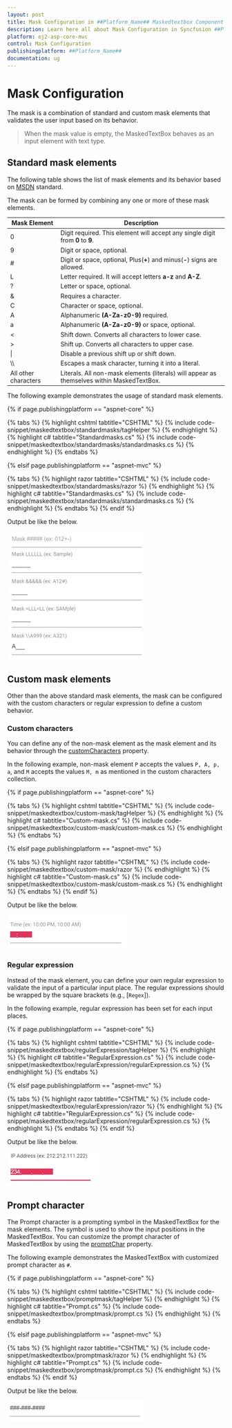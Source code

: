 ```yaml
---
layout: post
title: Mask Configuration in ##Platform_Name## Maskedtextbox Component
description: Learn here all about Mask Configuration in Syncfusion ##Platform_Name## Maskedtextbox component and more.
platform: ej2-asp-core-mvc
control: Mask Configuration
publishingplatform: ##Platform_Name##
documentation: ug
---
```



# Mask Configuration

The mask is a combination of standard and custom mask elements that validates the user input based on its behavior.

> When the mask value is empty, the MaskedTextBox behaves as an input element with text type.

## Standard mask elements

The following table shows the list of mask elements and its behavior based on [MSDN](https://msdn.microsoft.com/en-us/library/system.windows.forms.maskedtextbox.mask.aspx) standard.

The mask can be formed by combining any one or more of these mask elements.

| Mask Element | Description |
| ------------- | ------------- |
| 0 | Digit required. This element will accept any single digit from **0** to **9**. |
| 9 | Digit or space, optional. |
| # | Digit or space, optional, Plus(**+**) and minus(**-**) signs are allowed. |
| L | Letter required. It will accept letters **a-z** and **A-Z**. |
| ? | Letter or space, optional. |
| & | Requires a character. |
| C | Character or space, optional. |
| A | Alphanumeric **(A-Za-z0-9)** required.|
| a | Alphanumeric **(A-Za-z0-9)** or space, optional. |
| < | Shift down. Converts all characters to lower case. |
| > | Shift up. Converts all characters to upper case. |
| &#124; | Disable a previous shift up or shift down. |
| \\\\ | Escapes a mask character, turning it into a literal. |
| All other characters | Literals. All non-mask elements (literals) will appear as themselves within MaskedTextBox. |

The following example demonstrates the usage of standard mask elements.

{% if page.publishingplatform == "aspnet-core" %}

{% tabs %}
{% highlight cshtml tabtitle="CSHTML" %}
{% include code-snippet/maskedtextbox/standardmasks/tagHelper %}
{% endhighlight %}
{% highlight c# tabtitle="Standardmasks.cs" %}
{% include code-snippet/maskedtextbox/standardmasks/standardmasks.cs %}
{% endhighlight %}
{% endtabs %}

{% elsif page.publishingplatform == "aspnet-mvc" %}

{% tabs %}
{% highlight razor tabtitle="CSHTML" %}
{% include code-snippet/maskedtextbox/standardmasks/razor %}
{% endhighlight %}
{% highlight c# tabtitle="Standardmasks.cs" %}
{% include code-snippet/maskedtextbox/standardmasks/standardmasks.cs %}
{% endhighlight %}
{% endtabs %}
{% endif %}



Output be like the below.

![MaskedTextBox Sample](./images/stdMask.png)

## Custom mask elements

Other than the above standard mask elements, the mask can be configured with the custom characters or regular expression to define a custom behavior.

### Custom characters

You can define any of the non-mask element as the mask element
and its behavior through the [customCharacters](https://help.syncfusion.com/cr/aspnetcore-js2/Syncfusion.EJ2.Inputs.MaskedTextBox.html#Syncfusion_EJ2_Inputs_MaskedTextBox_CustomCharacters) property.

In the following example, non-mask element `P` accepts the values `P, A, p, a`, and `M` accepts the values `M, m`  as mentioned in the custom characters collection.

{% if page.publishingplatform == "aspnet-core" %}

{% tabs %}
{% highlight cshtml tabtitle="CSHTML" %}
{% include code-snippet/maskedtextbox/custom-mask/tagHelper %}
{% endhighlight %}
{% highlight c# tabtitle="Custom-mask.cs" %}
{% include code-snippet/maskedtextbox/custom-mask/custom-mask.cs %}
{% endhighlight %}
{% endtabs %}

{% elsif page.publishingplatform == "aspnet-mvc" %}

{% tabs %}
{% highlight razor tabtitle="CSHTML" %}
{% include code-snippet/maskedtextbox/custom-mask/razor %}
{% endhighlight %}
{% highlight c# tabtitle="Custom-mask.cs" %}
{% include code-snippet/maskedtextbox/custom-mask/custom-mask.cs %}
{% endhighlight %}
{% endtabs %}
{% endif %}



Output be like the below.

![MaskedTextBox Sample](./images/customMask.png)

### Regular expression

Instead of the mask element, you can define your own regular expression to validate the input of a particular input place.
The regular expressions should be wrapped by the square brackets (e.g., [`Regex`]).

In the following example, regular expression has been set for each input places.

{% if page.publishingplatform == "aspnet-core" %}

{% tabs %}
{% highlight cshtml tabtitle="CSHTML" %}
{% include code-snippet/maskedtextbox/regularExpression/tagHelper %}
{% endhighlight %}
{% highlight c# tabtitle="RegularExpression.cs" %}
{% include code-snippet/maskedtextbox/regularExpression/regularExpression.cs %}
{% endhighlight %}
{% endtabs %}

{% elsif page.publishingplatform == "aspnet-mvc" %}

{% tabs %}
{% highlight razor tabtitle="CSHTML" %}
{% include code-snippet/maskedtextbox/regularExpression/razor %}
{% endhighlight %}
{% highlight c# tabtitle="RegularExpression.cs" %}
{% include code-snippet/maskedtextbox/regularExpression/regularExpression.cs %}
{% endhighlight %}
{% endtabs %}
{% endif %}



Output be like the below.

![MaskedTextBox Sample](./images/regExp.png)

## Prompt character

The Prompt character is a prompting symbol in the MaskedTextBox for the mask elements. The symbol is used to show the input positions in the MaskedTextBox. You can customize the prompt character of MaskedTextBox
by using the [promptChar](https://help.syncfusion.com/cr/aspnetcore-js2/Syncfusion.EJ2.Inputs.MaskedTextBox.html#Syncfusion_EJ2_Inputs_MaskedTextBox_PromptChar) property.

The following example demonstrates the MaskedTextBox with customized prompt character as `#`.

{% if page.publishingplatform == "aspnet-core" %}

{% tabs %}
{% highlight cshtml tabtitle="CSHTML" %}
{% include code-snippet/maskedtextbox/promptmask/tagHelper %}
{% endhighlight %}
{% highlight c# tabtitle="Prompt.cs" %}
{% include code-snippet/maskedtextbox/promptmask/prompt.cs %}
{% endhighlight %}
{% endtabs %}

{% elsif page.publishingplatform == "aspnet-mvc" %}

{% tabs %}
{% highlight razor tabtitle="CSHTML" %}
{% include code-snippet/maskedtextbox/promptmask/razor %}
{% endhighlight %}
{% highlight c# tabtitle="Prompt.cs" %}
{% include code-snippet/maskedtextbox/promptmask/prompt.cs %}
{% endhighlight %}
{% endtabs %}
{% endif %}



Output be like the below.

![MaskedTextBox Sample](./images/promptmask.png)
